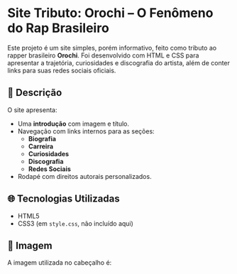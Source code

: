 # Site Tributo: Orochi – O Fenômeno do Rap Brasileiro

Este projeto é um site simples, porém informativo, feito como tributo ao rapper brasileiro **Orochi**. Foi desenvolvido com HTML e CSS para apresentar a trajetória, curiosidades e discografia do artista, além de conter links para suas redes sociais oficiais.

## 📄 Descrição

O site apresenta:

- Uma **introdução** com imagem e título.
- Navegação com links internos para as seções:
  - **Biografia**
  - **Carreira**
  - **Curiosidades**
  - **Discografia**
  - **Redes Sociais**
- Rodapé com direitos autorais personalizados.

## 🌐 Tecnologias Utilizadas

- HTML5
- CSS3 (em `style.css`, não incluído aqui)

## 📸 Imagem

A imagem utilizada no cabeçalho é:


